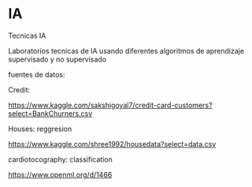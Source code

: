 # IA
Tecnicas IA

Laboratorios tecnicas de IA usando diferentes algoritmos de aprendizaje supervisado y no supervisado


fuentes de datos:

Credit: 

https://www.kaggle.com/sakshigoyal7/credit-card-customers?select=BankChurners.csv

Houses: reggresion

https://www.kaggle.com/shree1992/housedata?select=data.csv


cardiotocography: classification

https://www.openml.org/d/1466
